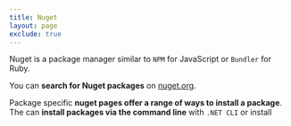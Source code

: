```yaml
---
title: Nuget
layout: page
exclude: true
---
```


Nuget is a package manager similar to `NPM` for JavaScript or `Bundler` for Ruby.

You can **search for Nuget packages** on [nuget.org](https://www.nuget.org/).

Package specific **nuget pages offer a range of ways to install a package**. The can **install packages via the command line** with `.NET CLI` or install
<!--stackedit_data:
eyJoaXN0b3J5IjpbMTI5NjY3MjY1OF19
-->
